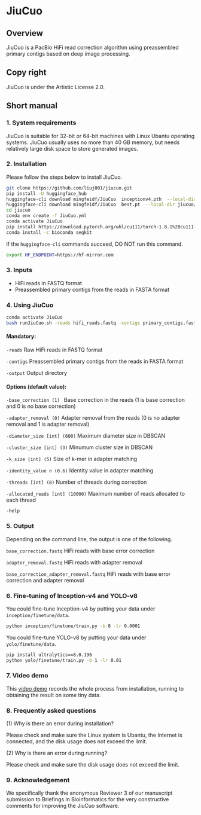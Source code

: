 # JiuCuo

## Overview

JiuCuo is a PacBio HiFi read correction algorithm using preassembled primary contigs based on deep image processing.

## Copy right

JiuCuo is under the Artistic License 2.0.

## Short manual

### 1. System requirements

JiuCuo is suitable for 32-bit or 64-bit machines with Linux Ubantu operating systems. JiuCuo usually uses no more than 40 GB memory, but needs relatively large disk space to store generated images.

### 2. Installation

Please follow the steps below to install JiuCuo.
```sh
git clone https://github.com/liuj001/jiucuo.git
pip install -U huggingface_hub
huggingface-cli download mingfeidf/JiuCuo  inceptionv4.pth  --local-dir jiucuo/inception/weight/ --local-dir-use-symlinks False --resume-download --force-download
huggingface-cli download mingfeidf/JiuCuo  best.pt  --local-dir jiucuo/yolo/process --local-dir-use-symlinks False --resume-download --force-download
cd jiucuo
conda env create -f JiuCuo.yml
conda activate JiuCuo
pip install https://download.pytorch.org/whl/cu111/torch-1.8.1%2Bcu111-cp38-cp38-linux_x86_64.whl https://download.pytorch.org/whl/cu111/torchvision-0.9.1%2Bcu111-cp38-cp38-linux_x86_64.whl -i https://mirrors.tuna.tsinghua.edu.cn/pypi/web/simple
conda install -c bioconda seqkit
```

If the `huggingface-cli` commands succeed, DO NOT run this command.
```sh
export HF_ENDPOINT=https://hf-mirror.com
```

### 3. Inputs
- HiFi reads in FASTQ format
- Preassembled primary contigs from the reads in FASTA format

### 4. Using JiuCuo
```sh
conda activate JiuCuo
bash runJiuCuo.sh -reads hifi_reads.fastq -contigs primary_contigs.fasta -output directory [-options | -options]
```
#### Mandatory:
`-reads`
  Raw HiFi reads in FASTQ format

`-contigs`
  Preassembled primary contigs from the reads in FASTA format

`-output`
  Output directory

#### Options (default value):
`-base_correction (1) `
  Base correction in the reads (1 is base correction and 0 is no base correction)

`-adapter_removal (0)`
  Adapter removal from the reads (0 is no adapter removal and 1 is adapter removal)

`-diameter_size [int] (600)`
  Maximum diameter size in DBSCAN

`-cluster_size [int] (3)`
  Minumum cluster size in DBSCAN

`-k_size [int] (5)`
  Size of k-mer in adapter matching

`-identity_value n (0.6)`
  Identity value in adapter matching

`-threads [int] (8)`
  Number of threads during correction

`-allocated_reads [int] (10000)`
  Maximum number of reads allocated to each thread

`-help`

### 5. Output
Depending on the command line, the output is one of the following.

`base_correction.fastq`
HiFi reads with base error correction

`adapter_removal.fastq`
HiFi reads with adapter removal

`base_correction_adapter_removal.fastq`
 HiFi reads with base error correction and adapter removal

### 6. Fine-tuning of Inception-v4 and YOLO-v8
You could fine-tune Inception-v4 by putting your data under `inception/finetune/data`.
```sh
python inception/finetune/train.py -b 8 -lr 0.0001
```
You could fine-tune YOLO-v8 by putting your data under `yolo/finetune/data`.
```sh
pip install ultralytics==8.0.196
python yolo/finetune/train.py -b 1 -lr 0.01
```

### 7. Video demo

This [video demo](https://youtu.be/ifDQDG-ghio) records the whole process from installation, running to obtaining the result on some tiny data.


### 8. Frequently asked questions

(1) Why is there an error during installation?

Please check and make sure the Linux system is Ubantu, the Internet is connected, and the disk usage does not exceed the limit.

(2) Why is there an error during running?

Please check and make sure the disk usage does not exceed the limit.
### 9. Acknowledgement
We specifically thank the anonymous Reviewer 3 of our manuscript submission to Briefings in Bioinformatics for the very constructive comments for improving the JiuCuo software.

